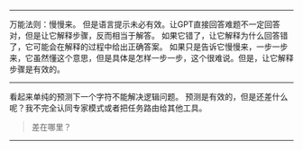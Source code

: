 
---

万能法则：慢慢来。
但是语言提示未必有效。让GPT直接回答难题不一定回答对，但是让它解释步骤，反而相当于解答。
如果它错了，让它解释为什么回答错了，它可能会在解释的过程中给出正确答案。
如果只是告诉它慢慢来，一步一步来，它虽然懂这个意思，但是具体是怎样一步一步，这个很难说。但是，让它解释步骤是有效的。

---

看起来单纯的预测下一个字符不能解决逻辑问题。
预测是有效的，但是还差什么呢？我不完全认同专家模式或者把任务路由给其他工具。

> 差在哪里？

---




